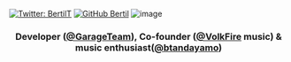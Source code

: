 
[![Twitter: BertilT](https://img.shields.io/twitter/follow/btandayamo?style=social)](https://twitter.com/btandayamo)
[![GitHub Bertil](https://img.shields.io/github/followers/bertil291utn?label=follow&style=social)](https://github.com/bertil291utn)
![image](https://user-images.githubusercontent.com/24902525/87114540-75e22980-c236-11ea-8de7-3932f902bc22.png)



<h3 align="center">  Developer (<a href="https://github.com/GarajesoftDevTeam">@GarageTeam</a>), Co-founder (<a href="https://www.volkfire.com/">@VolkFire</a> music) &  music enthusiast(<a href="https://open.spotify.com/user/calamijo?si=QZ0tujTfQ9Ss2u_iIT_Vdw">@btandayamo</a>) </h3>



